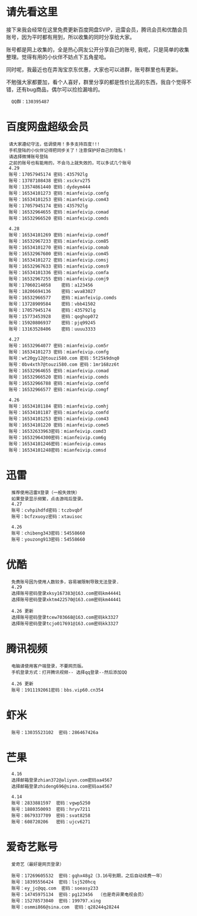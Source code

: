# 请先看这里
接下来我会经常在这里免费更新百度网盘SVIP，迅雷会员，腾讯会员和优酷会员账号，因为平时都有用到，所以收集的同时分享给大家。

账号都是网上收集的，全是热心网友公开分享自己的账号, 我呢，只是简单的收集整理。觉得有用的小伙伴不妨点下五角星哈。

同时呢，我最近也在弄淘宝京东优惠，大家也可以进群，账号群里也有更新。

不勉强大家都要加，看个人喜好，群里分享的都是性价比高的东西，我自个觉得不错，还有bug商品，偶尔可以捡捡漏啥的。

      QQ群：130395487

# 百度网盘超级会员

     请大家遵纪守法，低调使用！多多支持百度!!!
     手机登陆的小伙伴记得把同步关了！注意保护好自己的隐私！
     请选择微博账号登陆
     之前的账号也有能用的，不会马上就失效的，可以多试几个账号
     4.29
     账号：17057945174 密码：435792lg
     账号：13787108438 密码：xsckrv275
     账号：13574861440 密码：dydeym444
     账号：16534101273 密码：mianfeivip.comfg
     账号：16534101253 密码：mianfeivip.com43
     账号：17057945174 密码：435792lg
     账号：16532964655 密码：mianfeivip.comad
     账号：16532966520 密码：mianfeivip.comds
     
     4.28
     账号：16534101269 密码：mianfeivip.comdf
     账号：16532967233 密码：mianfeivip.com85
     账号：16534101270 密码：mianfeivip.comab
     账号：16532967600 密码：mianfeivip.com45
     账号：16534101272 密码：mianfeivip.comsj
     账号：16532967633 密码：mianfeivip.coms9
     账号：16534101336 密码：mianfeivip.comfa
     账号：16532967255 密码：mianfeivip.comj9
     账号：17060214058    密码：a123456
     账号：18206694136    密码：wva83027
     账号：16532966577    密码：mianfeivip.comds
     账号：13728909584    密码：vbb41502
     账号：17057945174    密码：435792lg
     账号：15773453928    密码：qoghop072
     账号：15920806937    密码：pjq99245
     账号：13163528406    密码：uuuu3333
     
     4.27
     账号：16532964077 密码：mianfeivip.com5r
     账号：16534101273 密码：mianfeivip.comfg
     账号：wt20gy12@touzi580.com 密码：5t25k9dnq0
     账号：0bv4xth7@touzi580.com 密码：1mr168zz6t
     账号：16532964655 密码：mianfeivip.comad
     账号：16532966520 密码：mianfeivip.comds
     账号：16532966788 密码：mianfeivip.comfd
     账号：16532966577 密码：mianfeivip.comgf
     
     4.26
     账号：16534101184 密码：mianfeivip.comhj
     账号：16534101187 密码：mianfeivip.comfd
     账号：16534101253 密码：mianfeivip.com43
     账号：16534101220 密码：mianfeivip.come5
     账号：16532633963密码：mianfeivip.comd3
     账号：16532964300密码：mianfeivip.com6g
     账号：16534101246密码：mianfeivip.comas
     账号：16534101248密码：mianfeivip.comsd

# 迅雷
      推荐使用迅雷X登录（一般失效快）
      如果登录显示频繁，点击游戏后登录。
      4.27
      账号：cvhpihdfd密码：tczbvqbf
      账号：bcfzxuoyz密码：xtauisoc
      
      4.26
      账号：chibeng343密码：54558660
      账号：youzong913密码：54558660
      
# 优酷
      免费账号因为使用人数较多，容易被限制导致无法登录.
      4.29
      选择账号密码登录xksy167383@163.com密码km44441
      选择账号密码登录xktm422570@163.com密码km44441
      
      4.26 更新
      选择账号密码登录tcew703668@163.com密码kk3327
      选择账号密码登录tcjo017691@163.com密码kk3327


# 腾讯视频
      电脑请使用客户端登录，不要网页版。
      手机登录方式：打开腾讯视频-- 选择qq登录--然后添加QQ
      
      4.26 更新
      账号：1911192061密码：bbs.vip60.cn354

# 虾米
      账号：13035523102  密码：286467426a

# 芒果
      4.16
      选择邮箱登录zhian372@aliyun.com密码aa4567
      选择邮箱登录zhideng696@sina.com密码aa4567

      4.14
      账号：2833881597  密码：vgwp5250
      账号：1880350093  密码：hryv7211
      账号：8679337709  密码：svat8258
      账号：608720206   密码：ujcv6271
      
# 爱奇艺账号 
      爱奇艺（最好是网页登录）
      
      账号：17269605532  密码：gqhx48g2（3.16号到期，之后自动续费一年）
      账号：18395556424  密码：lsj520hcq
      账号：ey_jc@qq.com  密码：soeasy233
      账号：14745975134  密码：pg123456  （也是奇异果电视会员）
      账号：15278573040  密码：199797.xing
      账号：osmmi866@sina.com  密码：q28244q28244
      

